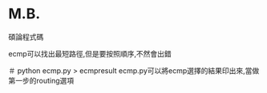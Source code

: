 # M.B.
碩論程式碼

ecmp可以找出最短路徑,但是要按照順序,不然會出錯

＃ python ecmp.py > ecmpresult
ecmp.py可以將ecmp選擇的結果印出來,當做第一步的routing選項
